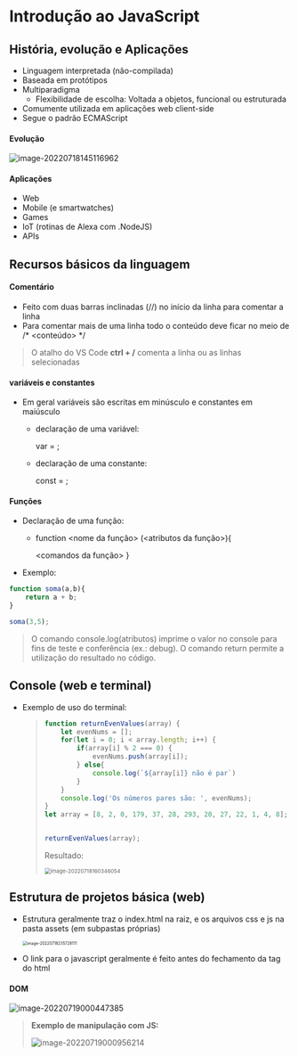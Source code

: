 # Introdução ao JavaScript

## História, evolução e Aplicações

- Linguagem interpretada (não-compilada)
- Baseada em protótipos
- Multiparadigma
  - Flexibilidade de escolha: Voltada a objetos, funcional ou estruturada
- Comumente utilizada em aplicações web client-side
- Segue o padrão ECMAScript

#### Evolução

![image-20220718145116962](C:\Users\carol\AppData\Roaming\Typora\typora-user-images\image-20220718145116962.png)

#### Aplicações

- Web
- Mobile (e smartwatches)
- Games
- IoT (rotinas de Alexa com .NodeJS)
- APIs

## Recursos básicos da linguagem

#### Comentário

- Feito com duas barras inclinadas (//) no início da linha para comentar a linha
- Para comentar mais de uma linha todo o conteúdo deve ficar no meio de       /*     <conteúdo>   */

> O atalho do VS Code   **ctrl + /**  comenta a linha ou as linhas selecionadas

#### variáveis e constantes

- Em geral variáveis são escritas em minúsculo e constantes em maiúsculo

  - declaração de uma variável:

    var <nome da variavel>  =  <equacao ou valor da constante>;

  - declaração de uma constante:

    const <NOME DA CONSTANTE> = <valor da constante>;

#### Funções

- Declaração de uma função:

  - function <nome da função> (<atributos da função>){

       <comandos da função>
    }

- Exemplo:

```js
function soma(a,b){
    return a + b;
}

soma(3,5);
```

> O comando console.log(atributos) imprime o valor no console para fins de teste e conferência (ex.: debug). O comando return permite a utilização do resultado no código.

## Console (web e terminal)

- Exemplo de uso do terminal:

  > ```js
  > function returnEvenValues(array) {
  >     let evenNums = [];
  >     for(let i = 0; i < array.length; i++) {
  >         if(array[i] % 2 === 0) {
  >             evenNums.push(array[i]);
  >         } else{
  >             console.log(`${array[i]} não é par`)
  >         }
  >     }
  >     console.log('Os números pares são: ', evenNums);
  > }
  > let array = [8, 2, 0, 179, 37, 28, 293, 20, 27, 22, 1, 4, 8];
  > 
  > 
  > returnEvenValues(array);
  > ```
  >
  > Resultado:
  >
  > <img src="C:\Users\carol\AppData\Roaming\Typora\typora-user-images\image-20220718160346054.png" alt="image-20220718160346054" style="zoom:67%;" />

## Estrutura de projetos básica (web)

- Estrutura geralmente traz o index.html na raiz, e os arquivos css e js na pasta assets (em subpastas próprias)

  <img src="C:\Users\carol\AppData\Roaming\Typora\typora-user-images\image-20220718235728111.png" alt="image-20220718235728111" style="zoom: 50%;" />

- O link para o javascript geralmente é feito antes do fechamento da tag do html

#### DOM

![image-20220719000447385](C:\Users\carol\AppData\Roaming\Typora\typora-user-images\image-20220719000447385.png)

> **Exemplo de manipulação com JS:**
>
> ![image-20220719000956214](C:\Users\carol\AppData\Roaming\Typora\typora-user-images\image-20220719000956214.png)
